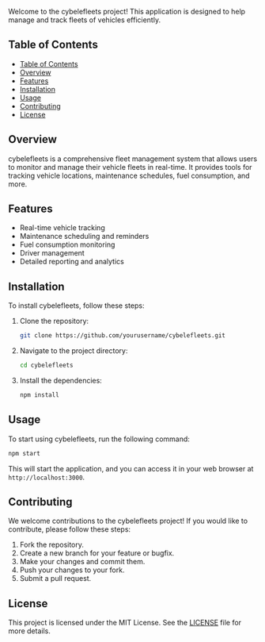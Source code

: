

Welcome to the cybelefleets project! This application is designed to help manage and track fleets of vehicles efficiently.

## Table of Contents
- [Table of Contents](#table-of-contents)
- [Overview](#overview)
- [Features](#features)
- [Installation](#installation)
- [Usage](#usage)
- [Contributing](#contributing)
- [License](#license)

## Overview
cybelefleets is a comprehensive fleet management system that allows users to monitor and manage their vehicle fleets in real-time. It provides tools for tracking vehicle locations, maintenance schedules, fuel consumption, and more.

## Features
- Real-time vehicle tracking
- Maintenance scheduling and reminders
- Fuel consumption monitoring
- Driver management
- Detailed reporting and analytics

## Installation
To install cybelefleets, follow these steps:

1. Clone the repository:
    ```bash
    git clone https://github.com/yourusername/cybelefleets.git
    ```
2. Navigate to the project directory:
    ```bash
    cd cybelefleets
    ```
3. Install the dependencies:
    ```bash
    npm install
    ```

## Usage
To start using cybelefleets, run the following command:
```bash
npm start
```
This will start the application, and you can access it in your web browser at `http://localhost:3000`.

## Contributing
We welcome contributions to the cybelefleets project! If you would like to contribute, please follow these steps:

1. Fork the repository.
2. Create a new branch for your feature or bugfix.
3. Make your changes and commit them.
4. Push your changes to your fork.
5. Submit a pull request.

## License
This project is licensed under the MIT License. See the [LICENSE](LICENSE) file for more details.